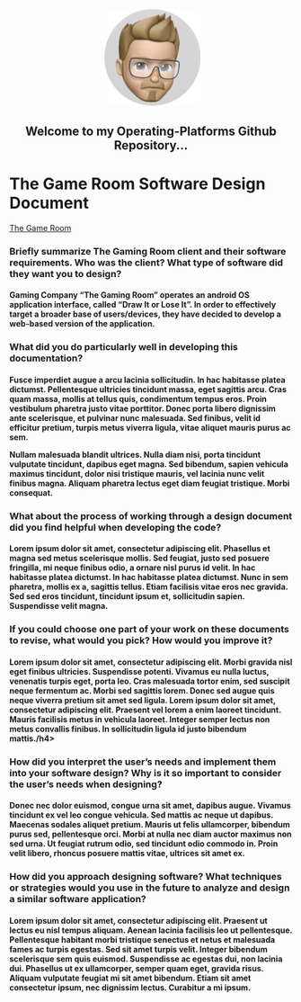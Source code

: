 <p align="center"><img src="https://github.com/va-nilla-gorilla/CPlusPlus/blob/main/thumbnail_IMG_0037.jpg?raw=true" width="175" title="hover text"></p>

<h2 align="center"> Welcome to my Operating-Platforms Github Repository...</h2>

<h1>The Game Room Software Design Document</h1>

<a href="https://github.com/va-nilla-gorilla/Operating-Platforms/blob/main/CS%20230%20Project%20Two%20Software%20Design%20Document.docx">The Game Room</a>

<h3>Briefly summarize The Gaming Room client and their software requirements. Who was the client? What type of software did they want you to design?</h3>

<h4>Gaming Company “The Gaming Room” operates an android OS application interface, called “Draw It or Lose It”. In order to effectively target a broader base of users/devices, they have decided to develop a web-based version of the application. </h4>

<h3>What did you do particularly well in developing this documentation?</h3>

<h4>Fusce imperdiet augue a arcu lacinia sollicitudin. In hac habitasse platea dictumst. Pellentesque ultricies tincidunt massa, eget sagittis arcu. Cras quam massa, mollis at tellus quis, condimentum tempus eros. Proin vestibulum pharetra justo vitae porttitor. Donec porta libero dignissim ante scelerisque, et pulvinar nunc malesuada. Sed finibus, velit id efficitur pretium, turpis metus viverra ligula, vitae aliquet mauris purus ac sem.

Nullam malesuada blandit ultrices. Nulla diam nisi, porta tincidunt vulputate tincidunt, dapibus eget magna. Sed bibendum, sapien vehicula maximus tincidunt, dolor nisi tristique mauris, vel lacinia nunc velit finibus magna. Aliquam pharetra lectus eget diam feugiat tristique. Morbi consequat.</h4>

<h3>What about the process of working through a design document did you find helpful when developing the code?</h3>

<h4>Lorem ipsum dolor sit amet, consectetur adipiscing elit. Phasellus et magna sed metus scelerisque mollis. Sed feugiat, justo sed posuere fringilla, mi neque finibus odio, a ornare nisl purus id velit. In hac habitasse platea dictumst. In hac habitasse platea dictumst. Nunc in sem pharetra, mollis ex a, sagittis tellus. Etiam facilisis vitae eros nec gravida. Sed sed eros tincidunt, tincidunt ipsum et, sollicitudin sapien. Suspendisse velit magna.</h4>

<h3>If you could choose one part of your work on these documents to revise, what would you pick? How would you improve it?</h3>

<h4>Lorem ipsum dolor sit amet, consectetur adipiscing elit. Morbi gravida nisl eget finibus ultricies. Suspendisse potenti. Vivamus eu nulla luctus, venenatis turpis eget, porta leo. Cras malesuada tortor enim, sed suscipit neque fermentum ac. Morbi sed sagittis lorem. Donec sed augue quis neque viverra pretium sit amet sed ligula. Lorem ipsum dolor sit amet, consectetur adipiscing elit. Praesent vel lorem a enim laoreet tincidunt. Mauris facilisis metus in vehicula laoreet. Integer semper lectus non metus convallis finibus. In sollicitudin ligula id justo bibendum mattis./h4>

<h3>How did you interpret the user’s needs and implement them into your software design? Why is it so important to consider the user’s needs when designing?</h3>

<h4>Donec nec dolor euismod, congue urna sit amet, dapibus augue. Vivamus tincidunt ex vel leo congue vehicula. Sed mattis ac neque ut dapibus. Maecenas sodales aliquet pretium. Mauris ut felis ullamcorper, bibendum purus sed, pellentesque orci. Morbi at nulla nec diam auctor maximus non sed urna. Ut feugiat rutrum odio, sed tincidunt odio commodo in. Proin velit libero, rhoncus posuere mattis vitae, ultrices sit amet ex.</h4>

<h3>How did you approach designing software? What techniques or strategies would you use in the future to analyze and design a similar software application?</h3>

<h4>Lorem ipsum dolor sit amet, consectetur adipiscing elit. Praesent ut lectus eu nisl tempus aliquam. Aenean lacinia facilisis leo ut pellentesque. Pellentesque habitant morbi tristique senectus et netus et malesuada fames ac turpis egestas. Sed sit amet turpis velit. Integer bibendum scelerisque sem quis euismod. Suspendisse ac egestas dui, non lacinia dui. Phasellus ut ex ullamcorper, semper quam eget, gravida risus. Aliquam vulputate feugiat mi sit amet bibendum. Etiam sit amet consectetur ipsum, nec dignissim lectus. Curabitur a mi ipsum.</h4>
